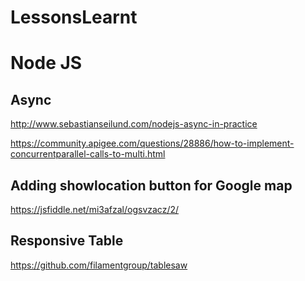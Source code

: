 # LessonsLearnt

# Node JS

## Async 

http://www.sebastianseilund.com/nodejs-async-in-practice

https://community.apigee.com/questions/28886/how-to-implement-concurrentparallel-calls-to-multi.html

## Adding showlocation button for Google map

https://jsfiddle.net/mi3afzal/ogsvzacz/2/

## Responsive Table

https://github.com/filamentgroup/tablesaw



